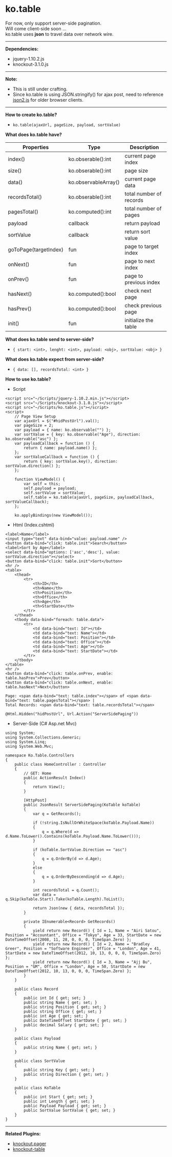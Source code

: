 ko.table
========

For now, only support server-side pagination.  
Will come client-side soon ...   
ko.table uses **json** to travel data over network wire.  


***

**Dependencies:**
* jquery-1.10.2.js
* knockout-3.1.0.js

***

**Note:**
* This is still under crafting.
* Since ko.table is using JSON.stringify() for ajax post, need to reference [json2.js](https://github.com/douglascrockford/JSON-js) for older browser clients.

***
**How to create ko.table?**

* `ko.table(ajaxUrl, pageSize, payload, sortValue)`


**What does ko.table have?**

Properties            | Type                 | Description
--------------------- | -------------------  | -------------
index()               | ko.obserable():int   | current page index
size()                | ko.obserable():int   | page size
data()                | ko.observableArray() | current page data
recordsTotal()        | ko.obserable():int   | total number of records
pagesTotal()          | ko.computed():int    | total number of pages
payload               | callback             | return payload
sortValue             | callback             | return sort value
goToPage(targetIndex) | fun                  | page to target index
onNext()              | fun                  | page to next index
onPrev()              | fun                  | page to previous index
hasNext()             | ko.computed():bool   | check next page
hasPrev()             | ko.computed():bool   | check previous page
init()                | fun                  | initialize the table


**What does ko.table send to server-side?**

* `{ start: <int>, lenght: <int>, payload: <obj>, sortValue: <obj> }`


**What does ko.table expect from server-side?**

* `{ data: [], recordsTotal: <int> }`


**How to use ko.table?**

* Script
```
<script src="~/Scripts/jquery-1.10.2.min.js"></script>
<script src="~/Scripts/knockout-3.1.0.js"></script>
<script src="~/Scripts/ko.table.js"></script>
<script>
    // Page View Setup
    var ajaxUrl = $("#hidPostUrl").val();
    var pageSize = 2;
    var payload = { name: ko.observable("") };
    var sortValue = { key: ko.observable("Age"), direction: ko.observable("asc") };
    var payloadCallback = function () {
        return { name: payload.name() };
    };
    var sortValueCallback = function () {
        return { key: sortValue.key(), direction: sortValue.direction() };
    };

    function ViewModel() {
        var self = this;
        self.payload = payload;
        self.sortValue = sortValue;
        self.table = ko.table(ajaxUrl, pageSize, payloadCallback, sortValueCallback);
    };

    ko.applyBindings(new ViewModel());
```

* Html (Index.cshtml)

```
<label>Name</label>
<input type="text" data-bind="value: payload.name" />
<button data-bind="click: table.init">Search</button>
<label>Sort by Age</label>
<select data-bind="options: ['asc','desc'], value: sortValue.direction"></select>
<button data-bind="click: table.init">Sort</button>
<hr />
<table>
    <thead>
        <tr>
            <th>ID</th>
            <th>Name</th>
            <th>Position</th>
            <th>Office</th>
            <th>Age</th>
            <th>StartDate</th>
        </tr>
    </thead>
    <tbody data-bind="foreach: table.data">
        <tr>
            <td data-bind="text: Id"></td>
            <td data-bind="text: Name"></td>
            <td data-bind="text: Position"></td>
            <td data-bind="text: Office"></td>
            <td data-bind="text: Age"></td>
            <td data-bind="text: StartDate"></td>
        </tr>
    </tbody>
</table>
<hr />
<button data-bind="click: table.onPrev, enable: table.hasPrev">Prev</button>
<button data-bind="click: table.onNext, enable: table.hasNext">Next</button>

Page: <span data-bind="text: table.index"></span> of <span data-bind="text: table.pagesTotal"></span> |
Total Records: <span data-bind="text: table.recordsTotal"></span>

@Html.Hidden("hidPostUrl", Url.Action("ServerSidePaging"))
```

* Server-Side (C# Asp.net Mvc)

```
using System;
using System.Collections.Generic;
using System.Linq;
using System.Web.Mvc;

namespace Ko.Table.Controllers
{
    public class HomeController : Controller
    {
        // GET: Home
        public ActionResult Index()
        {
            return View();
        }

        [HttpPost]
        public JsonResult ServerSidePaging(KoTable koTable)
        {
            var q = GetRecords();

            if (!string.IsNullOrWhiteSpace(koTable.Payload.Name))
            {
                q = q.Where(d => d.Name.ToLower().Contains(koTable.Payload.Name.ToLower()));
            }

            if (koTable.SortValue.Direction == "asc")
            {
                q = q.OrderBy(d => d.Age);
            }
            else
            {
                q = q.OrderByDescending(d => d.Age);
            }

            int recordsTotal = q.Count();
            var data = q.Skip(koTable.Start).Take(koTable.Length).ToList();

            return Json(new { data, recordsTotal });
        }

        private IEnumerable<Record> GetRecords()
        {
            yield return new Record() { Id = 1, Name = "Airi Satou", Position = "Accountant", Office = "Tokyo", Age = 33, StartDate = new DateTimeOffset(2008, 11, 28, 0, 0, 0, TimeSpan.Zero) };
            yield return new Record() { Id = 2, Name = "Bradley Greer", Position = "Software Engineer", Office = "London", Age = 41, StartDate = new DateTimeOffset(2012, 10, 13, 0, 0, 0, TimeSpan.Zero) };
            yield return new Record() { Id = 3, Name = "Ajj Bu", Position = "GM", Office = "London", Age = 50, StartDate = new DateTimeOffset(2012, 10, 13, 0, 0, 0, TimeSpan.Zero) };
        }
    }

    public class Record
    {
        public int Id { get; set; }
        public string Name { get; set; }
        public string Position { get; set; }
        public string Office { get; set; }
        public int Age { get; set; }
        public DateTimeOffset StartDate { get; set; }
        public decimal Salary { get; set; }
    }

    public class Payload
    {
        public string Name { get; set; }
    }

    public class SortValue
    {
        public string Key { get; set; }
        public string Direction { get; set; }
    }

    public class KoTable
    {
        public int Start { get; set; }
        public int Length { get; set; }
        public Payload Payload { get; set; }
        public SortValue SortValue { get; set; }
    }
}
```

***


**Related Plugins:**

* [knockout.pager](https://github.com/nathanrobinson/knockout.pager)
* [knockout-table](https://github.com/mbest/knockout-table)
